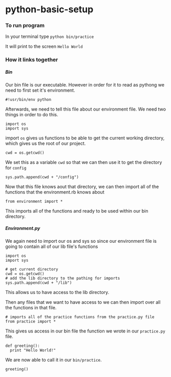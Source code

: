 # python-basic-setup

### To run program

In your terminal type `python bin/practice`

It will print to the screen `Hello World`

### How it links together

##### Bin
Our bin file is our executable. However in order for it to read as pythong we need to first set it's environment.

```#!usr/bin/env python```

Afterwards, we need to tell this file about our environment file. We need two things in order to do this.
```
import os
import sys
```

import `os` gives us functions to be able to get the current working directory, which gives us the root of our project.
```
cwd = os.getcwd()
```

We set this as a variable `cwd` so that we can then use it to get the directory for `config`
```
sys.path.append(cwd + "/config")
```

Now that this file knows aout that directory, we can then import all of the functions that the environment.rb knows about
```
from environment import *
```

This imports all of the functions and ready to be used within our bin directory.

##### Environment.py
We again need to import our os and sys so since our environment file is going to contain all of our lib file's functions
```
import os
import sys

# get current directory
cwd = os.getcwd()
# add the lib directory to the pathing for imports
sys.path.append(cwd + "/lib")
```

This allows us to have access to the lib directory.

Then any files that we want to have access to we can then import over all the functions in that file.
```
# imports all of the practice functions from the practice.py file
from practice import *
```

This gives us access in our bin file the function we wrote in our `practice.py` file.
```
def greeting():
  print "Hello World!"
```

We are now able to call it in our `bin/practice`.
```
greeting()
```
